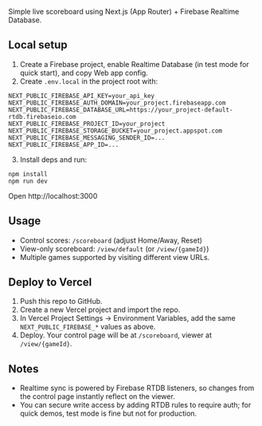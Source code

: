 Simple live scoreboard using Next.js (App Router) + Firebase Realtime Database.

## Local setup

1. Create a Firebase project, enable Realtime Database (in test mode for quick start), and copy Web app config.
2. Create `.env.local` in the project root with:

```
NEXT_PUBLIC_FIREBASE_API_KEY=your_api_key
NEXT_PUBLIC_FIREBASE_AUTH_DOMAIN=your_project.firebaseapp.com
NEXT_PUBLIC_FIREBASE_DATABASE_URL=https://your_project-default-rtdb.firebaseio.com
NEXT_PUBLIC_FIREBASE_PROJECT_ID=your_project
NEXT_PUBLIC_FIREBASE_STORAGE_BUCKET=your_project.appspot.com
NEXT_PUBLIC_FIREBASE_MESSAGING_SENDER_ID=...
NEXT_PUBLIC_FIREBASE_APP_ID=...
```

3. Install deps and run:

```
npm install
npm run dev
```

Open http://localhost:3000

## Usage

- Control scores: `/scoreboard` (adjust Home/Away, Reset)
- View-only scoreboard: `/view/default` (or `/view/{gameId}`)
- Multiple games supported by visiting different view URLs.

## Deploy to Vercel

1. Push this repo to GitHub.
2. Create a new Vercel project and import the repo.
3. In Vercel Project Settings → Environment Variables, add the same `NEXT_PUBLIC_FIREBASE_*` values as above.
4. Deploy. Your control page will be at `/scoreboard`, viewer at `/view/{gameId}`.

## Notes

- Realtime sync is powered by Firebase RTDB listeners, so changes from the control page instantly reflect on the viewer.
- You can secure write access by adding RTDB rules to require auth; for quick demos, test mode is fine but not for production.
